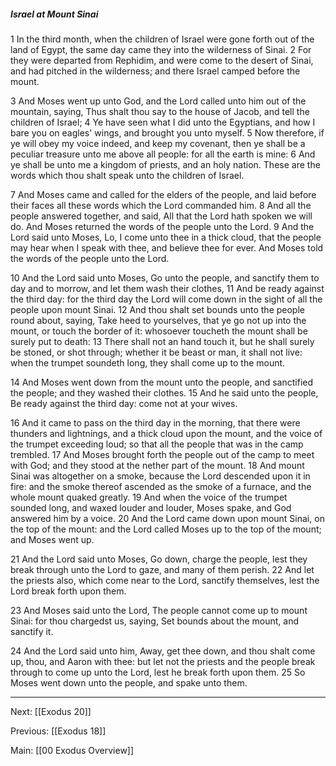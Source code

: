 ##### Israel at Mount Sinai

1 In the third month, when the children of Israel were gone forth out of the land of Egypt, the same day came they into the wilderness of Sinai. 2 For they were departed from Rephidim, and were come to the desert of Sinai, and had pitched in the wilderness; and there Israel camped before the mount.

3 And Moses went up unto God, and the Lord called unto him out of the mountain, saying, Thus shalt thou say to the house of Jacob, and tell the children of Israel; 4 Ye have seen what I did unto the Egyptians, and how I bare you on eagles' wings, and brought you unto myself. 5 Now therefore, if ye will obey my voice indeed, and keep my covenant, then ye shall be a peculiar treasure unto me above all people: for all the earth is mine: 6 And ye shall be unto me a kingdom of priests, and an holy nation. These are the words which thou shalt speak unto the children of Israel.

7 And Moses came and called for the elders of the people, and laid before their faces all these words which the Lord commanded him. 8 And all the people answered together, and said, All that the Lord hath spoken we will do. And Moses returned the words of the people unto the Lord. 9 And the Lord said unto Moses, Lo, I come unto thee in a thick cloud, that the people may hear when I speak with thee, and believe thee for ever. And Moses told the words of the people unto the Lord. 

10 And the Lord said unto Moses, Go unto the people, and sanctify them to day and to morrow, and let them wash their clothes, 11 And be ready against the third day: for the third day the Lord will come down in the sight of all the people upon mount Sinai. 12 And thou shalt set bounds unto the people round about, saying, Take heed to yourselves, that ye go not up into the mount, or touch the border of it: whosoever toucheth the mount shall be surely put to death: 13 There shall not an hand touch it, but he shall surely be stoned, or shot through; whether it be beast or man, it shall not live: when the trumpet soundeth long, they shall come up to the mount.

14 And Moses went down from the mount unto the people, and sanctified the people; and they washed their clothes. 15 And he said unto the people, Be ready against the third day: come not at your wives.

16 And it came to pass on the third day in the morning, that there were thunders and lightnings, and a thick cloud upon the mount, and the voice of the trumpet exceeding loud; so that all the people that was in the camp trembled. 17 And Moses brought forth the people out of the camp to meet with God; and they stood at the nether part of the mount. 18 And mount Sinai was altogether on a smoke, because the Lord descended upon it in fire: and the smoke thereof ascended as the smoke of a furnace, and the whole mount quaked greatly. 19 And when the voice of the trumpet sounded long, and waxed louder and louder, Moses spake, and God answered him by a voice. 20 And the Lord came down upon mount Sinai, on the top of the mount: and the Lord called Moses up to the top of the mount; and Moses went up.

21 And the Lord said unto Moses, Go down, charge the people, lest they break through unto the Lord to gaze, and many of them perish. 22 And let the priests also, which come near to the Lord, sanctify themselves, lest the Lord break forth upon them.

23 And Moses said unto the Lord, The people cannot come up to mount Sinai: for thou chargedst us, saying, Set bounds about the mount, and sanctify it.

24 And the Lord said unto him, Away, get thee down, and thou shalt come up, thou, and Aaron with thee: but let not the priests and the people break through to come up unto the Lord, lest he break forth upon them. 25 So Moses went down unto the people, and spake unto them.

---
Next: [[Exodus 20]]

Previous: [[Exodus 18]]

Main: [[00 Exodus Overview]]